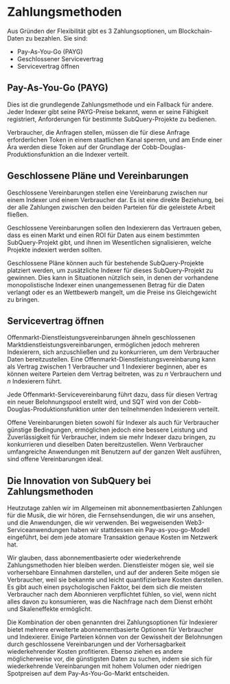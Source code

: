 # Zahlungsmethoden

Aus Gründen der Flexibilität gibt es 3 Zahlungsoptionen, um Blockchain-Daten zu bezahlen. Sie sind:

- Pay-As-You-Go (PAYG)
- Geschlossener Servicevertrag
- Servicevertrag öffnen

## Pay-As-You-Go (PAYG)

Dies ist die grundlegende Zahlungsmethode und ein Fallback für andere. Jeder Indexer gibt seine PAYG-Preise bekannt, wenn er seine Fähigkeit registriert, Anforderungen für bestimmte SubQuery-Projekte zu bedienen.

Verbraucher, die Anfragen stellen, müssen die für diese Anfrage erforderlichen Token in einem staatlichen Kanal sperren, und am Ende einer Ära werden diese Token auf der Grundlage der Cobb-Douglas-Produktionsfunktion an die Indexer verteilt.

## Geschlossene Pläne und Vereinbarungen

Geschlossene Vereinbarungen stellen eine Vereinbarung zwischen nur einem Indexer und einem Verbraucher dar. Es ist eine direkte Beziehung, bei der alle Zahlungen zwischen den beiden Parteien für die geleistete Arbeit fließen.

Geschlossene Vereinbarungen sollen den Indexierern das Vertrauen geben, dass es einen Markt und einen ROI für Daten aus einem bestimmten SubQuery-Projekt gibt, und ihnen im Wesentlichen signalisieren, welche Projekte indexiert werden sollten.

Geschlossene Pläne können auch für bestehende SubQuery-Projekte platziert werden, um zusätzliche Indexer für dieses SubQuery-Projekt zu gewinnen. Dies kann in Situationen nützlich sein, in denen der vorhandene monopolistische Indexer einen unangemessenen Betrag für die Daten verlangt oder es an Wettbewerb mangelt, um die Preise ins Gleichgewicht zu bringen.

## Servicevertrag öffnen

Offenmarkt-Dienstleistungsvereinbarungen ähneln geschlossenen Marktdienstleistungsvereinbarungen, ermöglichen jedoch mehreren Indexierern, sich anzuschließen und zu konkurrieren, um dem Verbraucher Daten bereitzustellen. Eine Offenmarkt-Dienstleistungsvereinbarung kann als Vertrag zwischen 1 Verbraucher und 1 Indexierer beginnen, aber es können weitere Parteien dem Vertrag beitreten, was zu *n* Verbrauchern und *n* Indexierern führt.

Jede Offenmarkt-Servicevereinbarung führt dazu, dass für diesen Vertrag ein neuer Belohnungspool erstellt wird, und SQT wird von der Cobb-Douglas-Produktionsfunktion unter den teilnehmenden Indexierern verteilt.

Offene Vereinbarungen bieten sowohl für Indexer als auch für Verbraucher günstige Bedingungen, ermöglichen jedoch eine bessere Leistung und Zuverlässigkeit für Verbraucher, indem sie mehr Indexer dazu bringen, zu konkurrieren und dieselben Daten bereitzustellen. Wenn Verbraucher umfangreiche Anwendungen mit Benutzern auf der ganzen Welt ausführen, sind offene Vereinbarungen ideal.

## Die Innovation von SubQuery bei Zahlungsmethoden

Heutzutage zahlen wir im Allgemeinen mit abonnementbasierten Zahlungen für die Musik, die wir hören, die Fernsehsendungen, die wir uns ansehen, und die Anwendungen, die wir verwenden. Bei wegweisenden Web3-Serviceanwendungen haben wir stattdessen ein Pay-as-you-go-Modell eingeführt, bei dem jede atomare Transaktion genaue Kosten im Netzwerk hat.

Wir glauben, dass abonnementbasierte oder wiederkehrende Zahlungsmethoden hier bleiben werden. Dienstleister mögen sie, weil sie vorhersehbare Einnahmen darstellen, und auf der anderen Seite mögen sie Verbraucher, weil sie bekannte und leicht quantifizierbare Kosten darstellen. Es gibt auch einen psychologischen Faktor, bei dem sich die meisten Verbraucher nach dem Abonnieren verpflichtet fühlen, so viel, wenn nicht alles davon zu konsumieren, was die Nachfrage nach dem Dienst erhöht und Skaleneffekte ermöglicht.

Die Kombination der oben genannten drei Zahlungsoptionen für Indexierer bietet mehrere erweiterte abonnementbasierte Optionen für Verbraucher und Indexierer. Einige Parteien können von der Gewissheit der Belohnungen durch geschlossene Vereinbarungen und der Vorhersagbarkeit wiederkehrender Kosten profitieren. Ebenso ziehen es andere möglicherweise vor, die günstigsten Daten zu suchen, indem sie sich für wiederkehrende Vereinbarungen mit hohem Volumen oder niedrigen Spotpreisen auf dem Pay-As-You-Go-Markt entscheiden.
